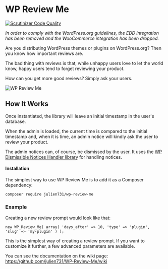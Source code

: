 # WP Review Me

[![Scrutinizer Code Quality](https://scrutinizer-ci.com/g/julien731/WP-Review-Me/badges/quality-score.png?b=develop)](https://scrutinizer-ci.com/g/julien731/WP-Review-Me/?branch=develop)

*In order to comply with the WordPress.org guidelines, the EDD integration has been removed and the WooCommerce integration has been dropped.*

Are you distributing WordPress themes or plugins on WordPress.org? Then you know how important reviews are.

The bad thing with reviews is that, while unhappy users love to let the world know, happy users tend to forget reviewing your product.

How can you get more good reviews? Simply ask your users.

![WP Review Me](http://i.imgur.com/iZk4Bgu.png)

## How It Works

Once instantiated, the library will leave an initial timestamp in the user's database.

When the admin is loaded, the current time is compared to the initial timestamp and, when it is time, an admin notice will kindly ask the user to review your product.

The admin notices can, of course, be dismissed by the user. It uses the [WP Dismissible Notices Handler library](https://github.com/julien731/WP-Dismissible-Notices-Handler) for handling notices.

#### Installation

The simplest way to use WP Review Me is to add it as a Composer dependency:

```
composer require julien731/wp-review-me
```

### Example

Creating a new review prompt would look like that:

```
new WP_Review_Me( array( 'days_after' => 10, 'type' => 'plugin', 'slug' => 'my-plugin' ) );
```

This is the simplest way of creating a review prompt. If you want to customize it further, a few advanced parameters are available.

You can see the documentation on the wiki page: https://github.com/julien731/WP-Review-Me/wiki